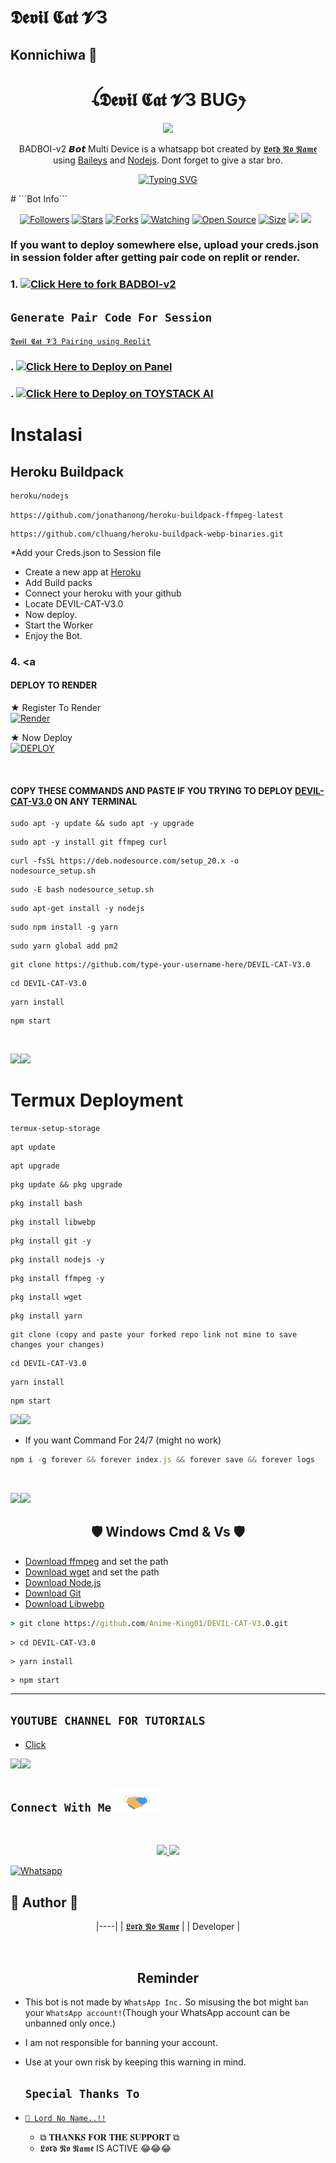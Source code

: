 # 𝕯𝖊𝖛𝖎𝖑 𝕮𝖆𝖙 𝓥3
   ## Konnichiwa 👋

<h1 align="center">ꪶ𝕯𝖊𝖛𝖎𝖑 𝕮𝖆𝖙 𝓥3 BUGꫂ<br></h1>
<p align="center">
<img src="https://telegra.ph/file/cdc999206bad3b0656cc5.jpg" />
</p>

<p align="center">
BADBOI-v2 𝘽𝙤𝙩 Multi Device is a whatsapp bot created by <a href="https://github.com/Anime-King01" target="_blank">𝕷𝖔𝖗𝖉 𝕹𝖔 𝕹𝖆𝖒𝖊</a> using <a href="https://github.com/adiwajshing/Baileys" target="_blank">Baileys</a> and <a href="https://github.com/nodejs" target="_blank">Nodejs</a>. Dont forget to give a star bro.
</p>
<p align="center">
  <a href="https://git.io/typing-svg"><img src="https://readme-typing-svg.demolab.com?font=EB+Garamond&weight=800&size=28&duration=4000&pause=1000&random=false&width=435&lines=+𝕯𝖊𝖛𝖎𝖑+𝕮𝖆𝖙+𝓥3+;WHATSAPP+BUG+BOT;DEVELOPED+BY+𝕷𝖔𝖗𝖉+𝕹𝖔+𝕹𝖆𝖒𝖊+;REALESE+DATE+14%2F7%2F2024." alt="Typing SVG" /></a>
</p>
# ```Bot Info```
<p align="center">
<a href="https://github.com/Anime-King01/followers"><img title="Followers" src="https://img.shields.io/github/followers/BADBOI-v1?color=red&style=flat-square"></a>
<a href="https://github.com/Anime-King01/DEVIL-CAT-V3.0/stargazers/"><img title="Stars" src="https://img.shields.io/github/stars/Anime-King01/DEVIL-CAT-V3.0?color=blue&style=flat-square"></a>
<a href="https://github.com/Anime-King01/DEVIL-CAT-V3.0/network/members"><img title="Forks" src="https://img.shields.io/github/forks/Anime-King01/DEVIL-CAT-V3.0?color=red&style=flat-square"></a>
<a href="https://github.com/Anime-King01/DEVIL-CAT-V3.0/watchers"><img title="Watching" src="https://img.shields.io/github/watchers/Anime-King01/DEVIL-CAT-V3.0?label=Watchers&color=blue&style=flat-square"></a>
<a href="https://github.com/Anime-King01/DEVIL-CAT-V3.0"><img title="Open Source" src="https://img.shields.io/badge/Author-𝕷𝖔𝖗𝖉+𝕹𝖔+𝕹𝖆𝖒𝖊%20Bot%20Inc.-red?v=103"></a>
<a href="https://github.com/Anime-King01/DEVIL-CAT-V3.0/"><img title="Size" src="https://img.shields.io/github/repo-size/Anime-King01/DEVIL-CAT-V3.0?style=flat-square&color=green"></a>
<a href="https://hits.seeyoufarm.com"><img src="https://hits.seeyoufarm.com/api/count/incr/badge.svg?url=https%3A%2F%2Fgithub.com%2Anime-King01%2FBLACK Anime-King01BUG&count_bg=%2379C83D&title_bg=%23555555&icon=probot.svg&icon_color=%2300FF6D&title=hits&edge_flat=false"/></a>
<a href="https://github.com/Anime-King01/DEVIL-CAT-V3.0/graphs/commit-activity"><img height="20" src="https://img.shields.io/badge/Maintained%3F-yes-green.svg"></a>&nbsp;&nbsp;


### If you want to deploy somewhere else, upload your creds.json in session folder after getting pair code on replit or render. 

### 1. <a href="https://github.com/Anime-King01/DEVIL-CAT-V3.0/fork"><img src="https://img.shields.io/badge/FORK-blue" alt="Click Here to fork BADBOI-v2" width="70"></a>
## `Generate Pair Code For Session`

[`𝕯𝖊𝖛𝖎𝖑 𝕮𝖆𝖙 𝓥3 Pairing using Replit`](https://replit.com/@zinxxyexe/Toxic-Creds)


### . <a href="https://pylexnodes.net"><img src="https://img.shields.io/badge/DEPLOY ON PANEL-black" alt="Click Here to Deploy on Panel" width="120"></a>

### . <a href="https://dashboard.toystack.ai/login"><img src="https://img.shields.io/badge/DEPLOY ON TOYSTACK AI -black" alt="Click Here to Deploy on TOYSTACK AI" width="120"></a>

# Instalasi
## Heroku Buildpack
```bash
heroku/nodejs
```
```
https://github.com/jonathanong/heroku-buildpack-ffmpeg-latest
```
```
https://github.com/clhuang/heroku-buildpack-webp-binaries.git
```

*Add your Creds.json to Session file
* Create a new app at [Heroku](https://id.heroku.com/login)
* Add Build packs
* Connect your heroku with your github
* Locate DEVIL-CAT-V3.0
* Now deploy.
* Start the Worker
* Enjoy the Bot.
  
### 4. <a 
#### DEPLOY TO RENDER

 ★ Register To Render 
    <br>
<a href='https://dashboard.render.com/register' target="_blank"><img alt='Render' src='https://img.shields.io/badge/CREATE-h?color=black&style=for-the-badge&logo=render' width="96.35" height="28"/></a></p>

★ Now Deploy
    <br>
<a href='https://dashboard.render.com/select-repo?type=web' target="_blank"><img alt='DEPLOY' src='https://img.shields.io/badge/DEPLOY -h?color=black&style=for-the-badge&logo=render' width="96.35" height="28"/></a></p>

</br>

#### COPY THESE COMMANDS AND PASTE IF YOU TRYING TO DEPLOY [DEVIL-CAT-V3.0](https://github.com/Anime-King01/DEVIL-CAT-V3.0) ON ANY TERMINAL
```
sudo apt -y update && sudo apt -y upgrade
```
```
sudo apt -y install git ffmpeg curl
```
```
curl -fsSL https://deb.nodesource.com/setup_20.x -o nodesource_setup.sh
```
```
sudo -E bash nodesource_setup.sh
```
```
sudo apt-get install -y nodejs
```
```
sudo npm install -g yarn
```
```
sudo yarn global add pm2
```
```
git clone https://github.com/type-your-username-here/DEVIL-CAT-V3.0
```
```
cd DEVIL-CAT-V3.0
```
```
yarn install
```
```
npm start
```
 


</br>
 

<a><img src='https://i.imgur.com/LyHic3i.gif'/></a><a><img src='https://i.imgur.com/LyHic3i.gif'/></a>
# Termux Deployment
```
termux-setup-storage
```
```
apt update
```
```
apt upgrade
```
```
pkg update && pkg upgrade
```
```
pkg install bash
```
```
pkg install libwebp
```
```
pkg install git -y
```
```
pkg install nodejs -y
```
```
pkg install ffmpeg -y 
```
```
pkg install wget
```
```
pkg install yarn
```
```
git clone (copy and paste your forked repo link not mine to save changes your changes) 
```
```
cd DEVIL-CAT-V3.0
```
```
yarn install
```
```
npm start
```
<a><img src='https://i.imgur.com/LyHic3i.gif'/></a><a><img src='https://i.imgur.com/LyHic3i.gif'/></a>
- If you want Command For 24/7 (might no work) 
```js
npm i -g forever && forever index.js && forever save && forever logs
```
<br>

<a><img src='https://i.imgur.com/LyHic3i.gif'/></a><a><img src='https://i.imgur.com/LyHic3i.gif'/></a>
<br>
<h2 align="center"> 🛡️ Windows Cmd & Vs 🛡️ </h2>

- [Download ffmpeg](https://ffmpeg.org/download.html#build-windows) and set the path
- [Download wget](https://eternallybored.org/misc/wget/releases/) and set the path
- [Download Node.js](https://nodejs.org/en/download/)
- [Download Git](https://git-scm.com/downloads)
- [Download Libwebp](https://developers.google.com/speed/webp/download)

```cmd
> git clone https://github.com/Anime-King01/DEVIL-CAT-V3.0.git
```
```
> cd DEVIL-CAT-V3.0
```
```
> yarn install
```
```
> npm start
```


-------
## ```YOUTUBE CHANNEL FOR TUTORIALS```

 - [ Click ](https://youtube.com/@No-Name-Tech)

<a><img src='https://i.imgur.com/LyHic3i.gif'/></a><a><img src='https://i.imgur.com/LyHic3i.gif'/></a>

## ```Connect With Me```<img src="https://github.com/0xAbdulKhalid/0xAbdulKhalid/raw/main/assets/mdImages/handshake.gif" width ="80"></h1> 
 <br> 
<p align="center">
<a href="https://wa.me/2348133286181"><img src="https://img.shields.io/badge/Contact 𝕷𝖔𝖗𝖉 𝕹𝖔 𝕹𝖆𝖒𝖊-25D366?style=for-the-badge&logo=whatsapp&logoColor=white" />
<a href="https://whatsapp.com/channel/0029VadIfkvFSAt7RRohyF0t"><img src="https://img.shields.io/badge/Join Official Channel-25D366?style=for-the-badge&logo=whatsapp&logoColor=white" />
   
<a href='https://chat.whatsapp.com/BA2rpI3Bo2S21YKsJOODE3' target="_blank"><img alt='Whatsapp' src='https://img.shields.io/badge/OFFICIAL-GC-h?color=black&style=for-the-badge&logo=whatsapp' width="96.35" height="28"/></a></p>

## 🎯 Author 🎯
  <div align="center">
  
|----|
| [𝕷𝖔𝖗𝖉 𝕹𝖔 𝕹𝖆𝖒𝖊](https://github.com/Anime-King01) |
|  Developer |

  </div>
  <div align="center">
  

  </div>
   
  </br> 

<h2 align="center">  Reminder
</h2>
   
- This bot is not made by `WhatsApp Inc.` So misusing the bot might `ban` your `WhatsApp account!`(Though your WhatsApp account can be unbanned only once.)
- I am not responsible for banning your account.
- Use at your own risk by keeping this warning in mind.
 
  
  
   ## `Special Thanks To`

* [`📕 Lord No Name..!!`](https://github.com/Anime-King01)

 
  * ⧉ 𝐓𝐇𝐀𝐍𝐊𝐒 𝐅𝐎𝐑 𝐓𝐇𝐄 𝐒𝐔𝐏𝐏𝐎𝐑𝐓 ⧉
  * 𝕷𝖔𝖗𝖉 𝕹𝖔 𝕹𝖆𝖒𝖊 IS ACTIVE 😂😂😂
